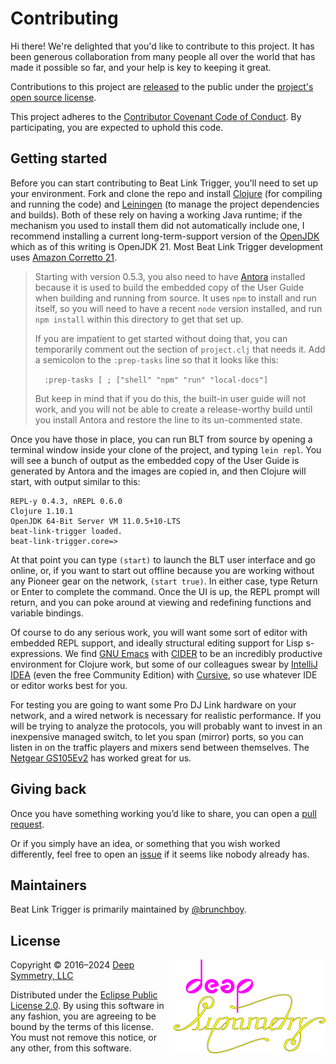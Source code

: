 # Contributing

Hi there! We're delighted that you'd like to contribute to this project.
It has been generous collaboration from many people all over the world
that has made it possible so far, and your help is key to keeping it
great.

Contributions to this project are [released][contributions-released]
to the public under the [project's open source license](LICENSE).

This project adheres to the
[Contributor Covenant Code of Conduct][covenant].
By participating, you are expected to uphold this code.

## Getting started

Before you can start contributing to Beat Link Trigger, you'll need to
set up your environment. Fork and clone the repo and install
[Clojure][clojure] (for compiling and running the code) and
[Leiningen](https://leiningen.org) (to manage the project dependencies
and builds). Both of these rely on having a working Java runtime; if
the mechanism you used to install them did not automatically include
one, I recommend installing a current long-term-support version of the
[OpenJDK](http://openjdk.java.net) which as of this writing is OpenJDK 21.
Most Beat Link Trigger development uses [Amazon Corretto 21][corretto].

> Starting with version 0.5.3, you also need to have
> [Antora](https://antora.org) installed because it is used to build
> the embedded copy of the User Guide when building and running from
> source. It uses `npm` to install and run itself, so you will need to
> have a recent `node` version installed, and run `npm install` within
> this directory to get that set up.
>
> If you are impatient to get started without doing that, you can
> temporarily comment out the section of `project.clj` that needs it.
> Add a semicolon to the `:prep-tasks` line so that it looks like
> this:
>
>  `  :prep-tasks [ ; ["shell" "npm" "run" "local-docs"]`
>
> But keep in mind that if you do this, the built-in user guide will
> not work, and you will not be able to create a release-worthy build
> until you install Antora and restore the line to its un-commented
> state.

Once you have those in place, you can run BLT from source by opening a
terminal window inside your clone of the project, and typing `lein
repl`. You will see a bunch of output as the embedded copy of the User
Guide is generated by Antora and the images are copied in, and then
Clojure will start, with output similar to this:

    REPL-y 0.4.3, nREPL 0.6.0
    Clojure 1.10.1
    OpenJDK 64-Bit Server VM 11.0.5+10-LTS
    beat-link-trigger loaded.
    beat-link-trigger.core=>

At that point you can type `(start)` to launch the BLT user interface
and go online, or, if you want to start out offline because you are
working without any Pioneer gear on the network, `(start true)`. In
either case, type Return or Enter to complete the command. Once the UI
is up, the REPL prompt will return, and you can poke around at viewing
and redefining functions and variable bindings.

Of course to do any serious work, you will want some sort of editor
with embedded REPL support, and ideally structural editing support for
Lisp s-expressions. We find [GNU Emacs][emacs] with [CIDER][cider] to
be an incredibly productive environment for Clojure work, but some of
our colleagues swear by [IntelliJ IDEA][idea] (even the free Community
Edition) with [Cursive][cursive], so use whatever IDE or editor works
best for you.

For testing you are going to want some Pro DJ Link hardware on your
network, and a wired network is necessary for realistic performance.
If you will be trying to analyze the protocols, you will probably want
to invest in an inexpensive managed switch, to let you span (mirror)
ports, so you can listen in on the traffic players and mixers send
between themselves. The [Netgear GS105Ev2][switch] has worked great
for us.

## Giving back

Once you have something working you’d like to share, you can open a
[pull request][pulls].

Or if you simply have an idea, or something that you wish worked
differently, feel free to open an [issue][issues] if it seems like
nobody already has.

## Maintainers

Beat Link Trigger is primarily maintained by [@brunchboy][brunchboy].

## License

<a href="http://deepsymmetry.org"><img align="right" alt="Deep Symmetry"
 src="doc/modules/ROOT/assets/images/DS-logo-github.png" width="250" height="150"></a>

Copyright © 2016&ndash;2024 [Deep Symmetry, LLC](http://deepsymmetry.org)

Distributed under the [Eclipse Public License
2.0](https://opensource.org/licenses/EPL-2.0). By using this software
in any fashion, you are agreeing to be bound by the terms of this
license. You must not remove this notice, or any other, from this
software.


[contributions-released]: https://help.github.com/articles/github-terms-of-service/#6-contributions-under-repository-license
[covenant]: http://contributor-covenant.org/
[clojure]: https://clojure.org
[corretto]: https://aws.amazon.com/corretto/
[leiningen]: https://leiningen.org
[emacs]: https://www.gnu.org/software/emacs/
[cider]: http://www.cider.mx/en/latest/
[idea]: https://www.jetbrains.com/idea/
[cursive]: https://cursive-ide.com
[switch]: https://smile.amazon.com/gp/product/B00HGLVZLY/
[pulls]: https://github.com/Deep-Symmetry/beat-link-trigger/pulls
[issues]: https://github.com/Deep-Symmetry/beat-link-trigger/issues
[brunchboy]: https://github.com/brunchboy
